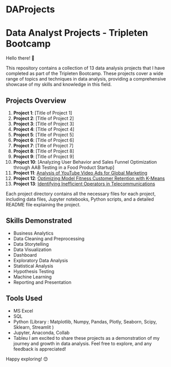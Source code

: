 ﻿# DAProjects
# Data Analyst Projects - Tripleten Bootcamp

Hello there! 👋

This repository contains a collection of 13 data analysis projects that I have completed as part of the Tripleten Bootcamp. These projects cover a wide range of topics and techniques in data analysis, providing a comprehensive showcase of my skills and knowledge in this field.

## Projects Overview

1. **Project 1**: [Title of Project 1]
2. **Project 2**: [Title of Project 2]
3. **Project 3**: [Title of Project 3]
4. **Project 4**: [Title of Project 4]
5. **Project 5**: [Title of Project 5]
6. **Project 6**: [Title of Project 6]
7. **Project 7**: [Title of Project 7]
8. **Project 8**: [Title of Project 8]
9. **Project 9**: [Title of Project 9]
10. **Project 10**: [Analyzing User Behavior and Sales Funnel Optimization through AAB Testing in a Food Product Startup]
11. **Project 11**: [Analysis of YouTube Video Ads for Global Marketing](https://github.com/Exymuse/DAProjects/tree/078d99f83cf7a0571fc8e29ca39b951193b880f3/Analysis%20of%20YouTube%20Video%20Ads%20for%20Global%20Marketing%E2%80%9D)
12. **Project 12**: [Optimizing Model Fitness Customer Retention with K-Means](https://github.com/Exymuse/DAProjects/tree/main/Optimizing%20Model%20Fitness%20Customer%20Retention%20with%20K-Means)
13. **Project 13**: [Identifying Inefficient Operators in Telecommunications](https://github.com/Exymuse/DAProjects/tree/078d99f83cf7a0571fc8e29ca39b951193b880f3/Identifying%20Inefficient%20Operators%20in%20Telecommunications)

Each project directory contains all the necessary files for each project, including data files, Jupyter notebooks, Python scripts, and a detailed README file explaining the project.

## Skills Demonstrated

- Business Analytics 
- Data Cleaning and Preprocessing
- Data Storytelling
- Data Visualization
- Dashboard
- Exploratory Data Analysis
- Statistical Analysis
- Hypothesis Testing
- Machine Learning
- Reporting and Presentation

## Tools Used
- MS Excel
- SQL
- Python (Library : Matplotlib, Numpy, Pandas, Plotly, Seaborn, Scipy, Sklearn,  Streamlit )
- Jupyter, Anaconda, Collab
- Tableu
I am excited to share these projects as a demonstration of my journey and growth in data analysis. Feel free to explore, and any feedback is appreciated!

Happy exploring! 😊
